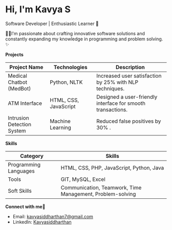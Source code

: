 # Hi, I'm Kavya S

Software Developer | Enthusiastic Learner 👾

🏃‍♀️I'm passionate about crafting innovative software solutions and constantly expanding my knowledge in programming and problem solving. ✨ 

**Projects**

| Project Name | Technologies | Description |
|---|---|---|
| Medical Chatbot (MedBot) | Python, NLTK  | Increased user satisfaction by 25% with NLP techniques. |
| ATM Interface | HTML, CSS, JavaScript ️ | Designed a user-friendly interface for smooth transactions. |
| Intrusion Detection System | Machine Learning | Reduced false positives by 30% . |

**Skills**

| Category | Skills |
|---|---|
| Programming Languages | HTML, CSS, PHP, JavaScript, Python, Java |
| Tools | GIT, MySQL, Excel |
| Soft Skills | Communication, Teamwork, Time Management, Problem-solving |

**Connect with me**💌

* Email: kavyasiddharthan7@gmail.com
* LinkedIn: [Kavyasiddharthan](https://www.linkedin.com/in/kavyasiddharthan)
